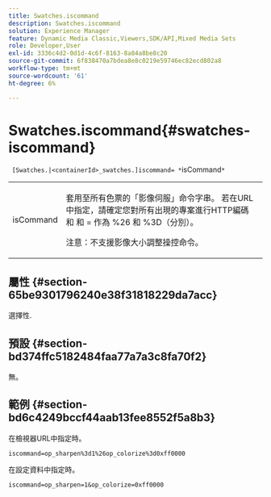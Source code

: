 ```yaml
---
title: Swatches.iscommand
description: Swatches.iscommand
solution: Experience Manager
feature: Dynamic Media Classic,Viewers,SDK/API,Mixed Media Sets
role: Developer,User
exl-id: 3336c4d2-0d1d-4c6f-8163-8a84a8be8c20
source-git-commit: 6f838470a7bdea8e8c0219e59746ec82ecd802a8
workflow-type: tm+mt
source-wordcount: '61'
ht-degree: 6%

---
```


# Swatches.iscommand{#swatches-iscommand}

` [Swatches.|<containerId>_swatches.]iscommand= *`isCommand`*`

<table id="table_43A84C1044574A6FAB8CE67D71AAD5EC"> 
 <tbody> 
  <tr> 
   <td colname="col1"> <p> <span class="codeph"> <span class="varname"> isCommand</span> </span> </p> </td> 
   <td colname="col2"> <p> 套用至所有色票的「影像伺服」命令字串。 若在URL中指定，請確定您對所有出現的專案進行HTTP編碼 <span class="codeph"> 和</span> 和 <span class="codeph"> =</span> 作為 <span class="codeph"> %26</span> 和 <span class="codeph"> %3D</span>（分別）。 </p> <p> <p>注意：不支援影像大小調整操控命令。 </p> </p> </td> 
  </tr> 
 </tbody> 
</table>

## 屬性 {#section-65be9301796240e38f31818229da7acc}

選擇性.

## 預設 {#section-bd374ffc5182484faa77a7a3c8fa70f2}

無。

## 範例 {#section-bd6c4249bccf44aab13fee8552f5a8b3}

在檢視器URL中指定時。

`iscommand=op_sharpen%3d1%26op_colorize%3d0xff0000`

在設定資料中指定時。

`iscommand=op_sharpen=1&op_colorize=0xff0000`
